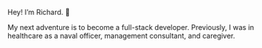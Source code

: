 Hey! I’m Richard. 👋 

My next adventure is to become a full-stack developer. Previously, I was in healthcare as a naval officer, management consultant, and caregiver. 

<!---
richardyoungdev/richardyoungdev is a ✨ special ✨ repository because its `README.md` (this file) appears on your GitHub profile.
You can click the Preview link to take a look at your changes.
--->
